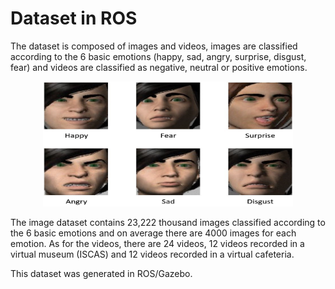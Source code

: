# Dataset in ROS

The dataset is composed of images and videos, images are classified according to the 6 basic emotions (happy, sad, angry, surprise, disgust, fear) and videos are classified as negative, neutral or positive emotions.

<div align="center">
  <img src="https://github.com/marco-quiroz/Dataset-in-ROS/blob/main/Images/Emotions.png" width="400" height="200">
</div>

The image dataset contains 23,222 thousand images classified according to the 6 basic emotions and on average there are 4000 images for each emotion. As for the videos, there are 24 videos, 12 videos recorded in a virtual museum (ISCAS) and 12 videos recorded in a virtual cafeteria.

This dataset was generated in ROS/Gazebo.

```
